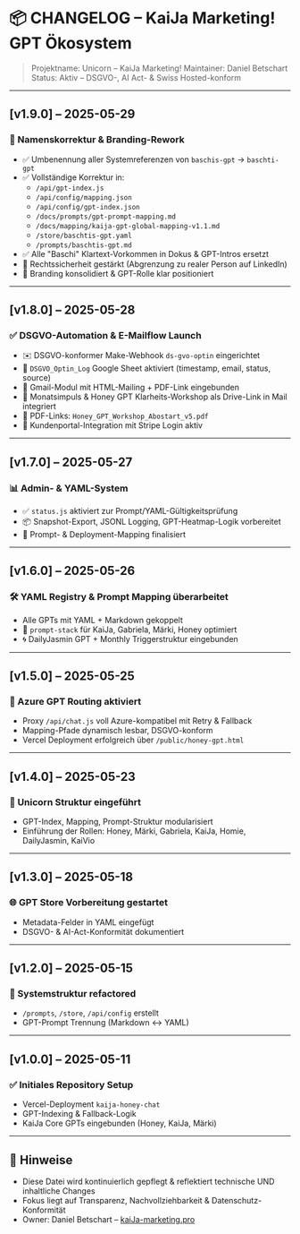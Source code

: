 # 📦 CHANGELOG – KaiJa Marketing! GPT Ökosystem
> Projektname: Unicorn – KaiJa Marketing!
> Maintainer: Daniel Betschart
> Status: Aktiv – DSGVO-, AI Act- & Swiss Hosted-konform

---

## [v1.9.0] – 2025-05-29  
### 🔁 Namenskorrektur & Branding-Rework
- ✅ Umbenennung aller Systemreferenzen von `baschis-gpt` → `baschti-gpt`
- ✅ Vollständige Korrektur in:
  - `/api/gpt-index.js`
  - `/api/config/mapping.json`
  - `/api/config/gpt-index.json`
  - `/docs/prompts/gpt-prompt-mapping.md`
  - `/docs/mapping/kaija-gpt-global-mapping-v1.1.md`
  - `/store/baschtis-gpt.yaml`
  - `/prompts/baschtis-gpt.md`
- ✅ Alle "Baschi" Klartext-Vorkommen in Dokus & GPT-Intros ersetzt
- 🔐 Rechtssicherheit gestärkt (Abgrenzung zu realer Person auf LinkedIn)
- 🧠 Branding konsolidiert & GPT-Rolle klar positioniert

---

## [v1.8.0] – 2025-05-28  
### ✅ DSGVO-Automation & E-Mailflow Launch
- ✉️ DSGVO-konformer Make-Webhook `ds-gvo-optin` eingerichtet
- 📄 `DSGVO_Optin_Log` Google Sheet aktiviert (timestamp, email, status, source)
- 💌 Gmail-Modul mit HTML-Mailing + PDF-Link eingebunden
- 📎 Monatsimpuls & Honey GPT Klarheits-Workshop als Drive-Link in Mail integriert
- 📄 PDF-Links: `Honey_GPT_Workshop_Abostart_v5.pdf`
- 🔗 Kundenportal-Integration mit Stripe Login aktiv

---

## [v1.7.0] – 2025-05-27  
### 📊 Admin- & YAML-System
- ✅ `status.js` aktiviert zur Prompt/YAML-Gültigkeitsprüfung
- 📦 Snapshot-Export, JSONL Logging, GPT-Heatmap-Logik vorbereitet
- 🧾 Prompt- & Deployment-Mapping finalisiert

---

## [v1.6.0] – 2025-05-26  
### 🛠 YAML Registry & Prompt Mapping überarbeitet
- Alle GPTs mit YAML + Markdown gekoppelt
- 🧠 `prompt-stack` für KaiJa, Gabriela, Märki, Honey optimiert
- 🌀 DailyJasmin GPT + Monthly Triggerstruktur eingebunden

---

## [v1.5.0] – 2025-05-25  
### 🚀 Azure GPT Routing aktiviert
- Proxy `/api/chat.js` voll Azure-kompatibel mit Retry & Fallback
- Mapping-Pfade dynamisch lesbar, DSGVO-konform
- Vercel Deployment erfolgreich über `/public/honey-gpt.html`

---

## [v1.4.0] – 2025-05-23  
### 🧠 Unicorn Struktur eingeführt
- GPT-Index, Mapping, Prompt-Struktur modularisiert
- Einführung der Rollen: Honey, Märki, Gabriela, KaiJa, Homie, DailyJasmin, KaiVio

---

## [v1.3.0] – 2025-05-18  
### 🌐 GPT Store Vorbereitung gestartet
- Metadata-Felder in YAML eingefügt
- DSGVO- & AI-Act-Konformität dokumentiert

---

## [v1.2.0] – 2025-05-15  
### 📁 Systemstruktur refactored
- `/prompts`, `/store`, `/api/config` erstellt
- GPT-Prompt Trennung (Markdown ↔ YAML)

---

## [v1.0.0] – 2025-05-11  
### ✅ Initiales Repository Setup
- Vercel-Deployment `kaija-honey-chat`
- GPT-Indexing & Fallback-Logik
- KaiJa Core GPTs eingebunden (Honey, KaiJa, Märki)

---

## 📘 Hinweise

- Diese Datei wird kontinuierlich gepflegt & reflektiert technische UND inhaltliche Changes
- Fokus liegt auf Transparenz, Nachvollziehbarkeit & Datenschutz-Konformität
- Owner: Daniel Betschart – [kaiJa-marketing.pro](https://www.kaija-marketing.pro)

